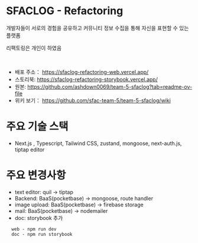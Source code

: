 # SFACLOG - Refactoring

개발자들이 서로의 경험을 공유하고 커뮤니티 정보 수집을 통해 자신을 표현할 수 있는 플랫폼

리팩토링은 개인이 하였음

<br />

- 배포 주소： https://sfaclog-refactoring-web.vercel.app/  
- 스토리북: https://sfaclog-refactoring-storybook.vercel.app/
- 원본: https://github.com/ashdown0069/team-5-sfaclog?tab=readme-ov-file
- 위키 보기： https://github.com/sfac-team-5/team-5-sfaclog/wiki

# 주요 기술 스택

- Next.js , Typescript, Tailwind CSS, zustand, mongoose, next-auth.js, tiptap editor

# 주요 변경사항

- text editor: quil -> tiptap
- Backend: BaaS(pocketbase) -> mongoose, route handler
- image upload: BaaS(pocketbase) -> firebase storage
- mail: BaaS(pocketbase) -> nodemailer
- doc: storybook 추가

```
  web - npm run dev
  doc - npm run storybook
```
